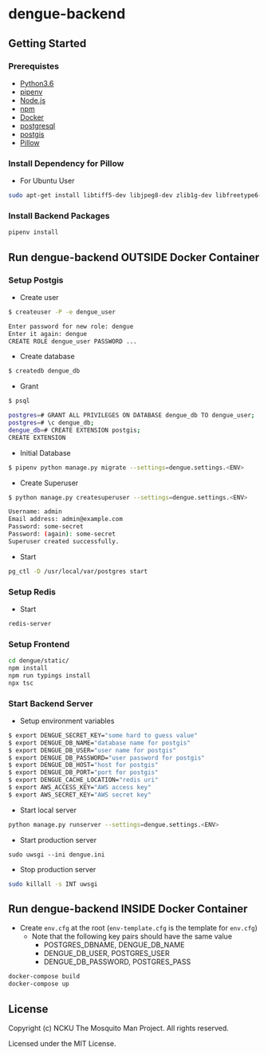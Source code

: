 # dengue-backend



## Getting Started
### Prerequistes
* [Python3.6](https://www.python.org/downloads/)
* [pipenv](https://pipenv.readthedocs.io/en/latest/)
* [Node.js](https://nodejs.org/en/)
* [npm](https://www.npmjs.com)
* [Docker](https://docs.docker.com/engine/installation/)
* [postgresql](https://www.postgresql.org/download/)
* [postgis](https://postgis.net/install/)
* [Pillow](https://github.com/python-pillow/Pillow)

### Install Dependency for Pillow

* For Ubuntu User

```sh
sudo apt-get install libtiff5-dev libjpeg8-dev zlib1g-dev libfreetype6-dev liblcms2-dev libwebp-dev tcl8.6-dev tk8.6-dev python-tk
```

### Install Backend Packages

```python
pipenv install
```


## Run dengue-backend OUTSIDE Docker Container

### Setup Postgis

* Create user

```sh
$ createuser -P -e dengue_user

Enter password for new role: dengue
Enter it again: dengue
CREATE ROLE dengue_user PASSWORD ...
```

* Create database

```sh
$ createdb dengue_db
```

* Grant

```sh
$ psql

postgres=# GRANT ALL PRIVILEGES ON DATABASE dengue_db TO dengue_user;
postgres=# \c dengue_db;
dengue_db=# CREATE EXTENSION postgis;
CREATE EXTENSION
```

* Initial Database

```sh
$ pipenv python manage.py migrate --settings=dengue.settings.<ENV>
```

* Create Superuser


```sh
$ python manage.py createsuperuser --settings=dengue.settings.<ENV>

Username: admin
Email address: admin@example.com
Password: some-secret
Password: (again): some-secret
Superuser created successfully.
```

* Start

```sh
pg_ctl -D /usr/local/var/postgres start
```

### Setup Redis

* Start

```sh
redis-server
```

### Setup Frontend
```sh
cd dengue/static/
npm install
npm run typings install
npx tsc
```

### Start Backend Server


* Setup environment variables

```sh
$ export DENGUE_SECRET_KEY="some hard to guess value"
$ export DENGUE_DB_NAME="database name for postgis"
$ export DENGUE_DB_USER="user name for postgis"
$ export DENGUE_DB_PASSWORD="user password for postgis"
$ export DENGUE_DB_HOST="host for postgis"
$ export DENGUE_DB_PORT="port for postgis"
$ export DENGUE_CACHE_LOCATION="redis uri"
$ export AWS_ACCESS_KEY="AWS access key"
$ export AWS_SECRET_KEY="AWS secret key"
```


* Start local server

```sh
python manage.py runserver --settings=dengue.settings.<ENV>
```

* Start production server

```
sudo uwsgi --ini dengue.ini
```

* Stop production server

```sh
sudo killall -s INT uwsgi
```

## Run dengue-backend INSIDE Docker Container

* Create `env.cfg` at the root (`env-template.cfg` is the template for `env.cfg`)
	* Note that the following key pairs should have the same value
		* POSTGRES_DBNAME, DENGUE_DB_NAME
		* DENGUE_DB_USER, POSTGRES_USER
		* DENGUE_DB_PASSWORD, POSTGRES_PASS

```sh
docker-compose build
docker-compose up
```		  


## License
Copyright (c) NCKU The Mosquito Man Project. All rights reserved.

Licensed under the MIT License.
